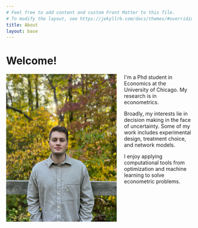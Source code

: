 ```yaml
---
# Feel free to add content and custom Front Matter to this file.
# To modify the layout, see https://jekyllrb.com/docs/themes/#overriding-theme-defaults
title: About
layout: base
---
```


# Welcome!

<img src="assets/images/fall.JPG" alt="headshot" width="300" style="float:left; padding-right:20px"/>

I'm a Phd student in Economics at the University of Chicago.
My research is in econometrics. 


Broadly, my interests lie in decision making in the face of uncertainty.
Some of my work includes
experimental design,
treatment choice, 
and network models.

I enjoy applying computational tools from optimization and machine learning to solve 
econometric problems.

